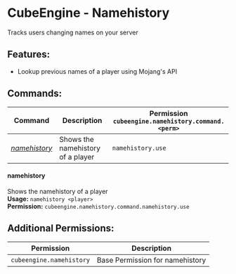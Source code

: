 # CubeEngine - Namehistory
Tracks users changing names on your server

## Features:
 - Lookup previous names of a player using Mojang's API

## Commands:

| Command | Description | Permission<br>`cubeengine.namehistory.command.<perm>` |
| --- | --- | --- |
| [*namehistory*](#namehistory) | Shows the namehistory of a player | `namehistory.use` |

#### namehistory  
Shows the namehistory of a player  
**Usage:** `namehistory <player>`  
**Permission:** `cubeengine.namehistory.command.namehistory.use`  
  

## Additional Permissions:

| Permission | Description |
| --- | --- |
| `cubeengine.namehistory` | Base Permission for namehistory |